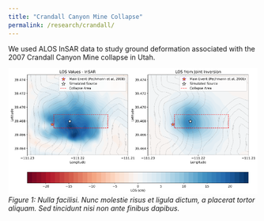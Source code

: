 ```yaml
---
title: "Crandall Canyon Mine Collapse"
permalink: /research/crandall/
---
```


We used ALOS InSAR data to study ground deformation associated with the 2007 Crandall Canyon Mine collapse in Utah.

![Crandall Canyon Mine Collapse](/images/research/crandall_1.png)
*Figure 1: Nulla facilisi. Nunc molestie risus et ligula dictum, a placerat tortor aliquam. Sed tincidunt nisi non ante finibus dapibus.*
